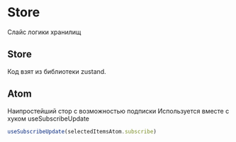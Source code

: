 # Store

Слайс логики хранилищ

## Store

Код взят из библиотеки zustand.

## Atom

Наипростейший стор с возможностью подписки
Используется вместе с хуком useSubscribeUpdate

```ts
useSubscribeUpdate(selectedItemsAtom.subscribe)
```
